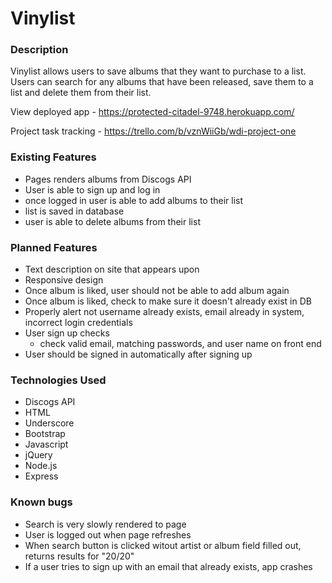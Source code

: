 # Vinylist


### Description

Vinylist allows users to save albums that they want to purchase to a list. Users can search for any albums that have been released, save them to a list and delete them from their list. 

View deployed app - https://protected-citadel-9748.herokuapp.com/

Project task tracking - https://trello.com/b/vznWiiGb/wdi-project-one


### Existing Features

* Pages renders albums from Discogs API
* User is able to sign up and log in
* once logged in user is able to add albums to their list
* list is saved in database
* user is able to delete albums from their list

### Planned Features

* Text description on site that appears upon 
* Responsive design
* Once album is liked, user should not be able to add album again
* Once album is liked, check to make sure it doesn't already exist in DB
* Properly alert not username already exists, email already in system, incorrect login credentials
* User sign up checks 
	* check valid email, matching passwords, and user name on front end 	
* User should be signed in automatically after signing up 


### Technologies Used
* Discogs API
* HTML
* Underscore
* Bootstrap
* Javascript
* jQuery
* Node.js
* Express

### Known bugs
* Search is very slowly rendered to page
* User is logged out when page refreshes 
* When search button is clicked witout artist or album field filled out, returns results for "20/20"
* If a user tries to sign up with an email that already exists, app crashes
